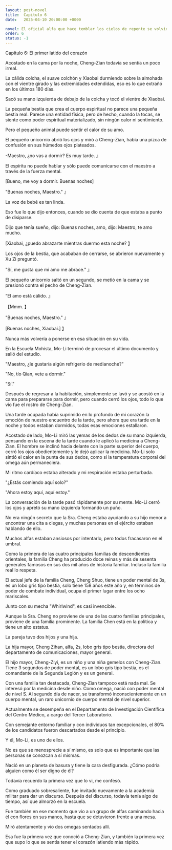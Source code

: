 ```yaml
---
layout: post-novel
title:  Capitulo 6
date:   2025-04-10 20:00:00 +0000

novel: El oficial alfa que hace temblar los cielos de repente se volvió dulce
order: 6
status: -1
---
```


Capítulo 6: El primer latido del corazón

Acostado en la cama por la noche, Cheng-Zian todavía se sentía un poco irreal.

La cálida colcha, el suave colchón y Xiaobai durmiendo sobre la almohada con el vientre girado y las extremidades extendidas, eso es lo que extrañó en los últimos 180 días.

Sacó su mano izquierda de debajo de la colcha y tocó el vientre de Xiaobai.

La pequeña bestia que crea el cuerpo espiritual no parece una pequeña bestia real. Parece una entidad física, pero de hecho, cuando la tocas, se siente como poder espiritual materializado, sin ningún calor ni sentimiento.

Pero el pequeño animal puede sentir el calor de su amo.

El pequeño unicornio abrió los ojos y miró a Cheng-Zian, había una pizca de confusión en sus húmedos ojos plateados.

-Maestro, ¿no vas a dormir? Es muy tarde. 』

El espíritu no puede hablar y sólo puede comunicarse con el maestro a través de la fuerza mental.

[Bueno, me voy a dormir. Buenas noches]

"Buenas noches, Maestro." 』

La voz de bebé es tan linda.

Eso fue lo que dijo entonces, cuando se dio cuenta de que estaba a punto de disiparse.

Dijo que tenía sueño, dijo: Buenas noches, amo, dijo: Maestro, te amo mucho.

[Xiaobai, ¿puedo abrazarte mientras duermo esta noche? 】

Los ojos de la bestia, que acababan de cerrarse, se abrieron nuevamente y Xu Zi preguntó.

"Sí, me gusta que mi amo me abrace." 』

El pequeño unicornio saltó en un segundo, se metió en la cama y se presionó contra el pecho de Cheng-Zian.

“El amo está cálido. 』

【Mmm. 】

"Buenas noches, Maestro." 』

[Buenas noches, Xiaobai.] 】

Nunca más volvería a ponerse en esa situación en su vida.

En la Escuela Mohista, Mo-Li terminó de procesar el último documento y salió del estudio.

"Maestro, ¿le gustaría algún refrigerio de medianoche?"

"No, tío Qian, vete a dormir."

"Sí."

Después de regresar a la habitación, simplemente se lavó y se acostó en la cama para prepararse para dormir, pero cuando cerró los ojos, todo lo que vio fue el rostro de Cheng-Zian.

Una tarde ocupada había suprimido en lo profundo de mi corazón la emoción de nuestro encuentro de la tarde, pero ahora que era tarde en la noche y todos estaban dormidos, todas esas emociones estallaron.

Acostado de lado, Mo-Li miró las yemas de los dedos de su mano izquierda, pensando en la escena de la tarde cuando le aplicó la medicina a Cheng-Zian. El hombre se inclinó hacia delante con la parte superior del cuerpo, cerró los ojos obedientemente y le dejó aplicar la medicina. Mo-Li solo sintió el calor en la punta de sus dedos, como si la temperatura corporal del omega aún permaneciera.

Mi ritmo cardíaco estaba alterado y mi respiración estaba perturbada.

"¿Estás comiendo aquí solo?"

"Ahora estoy aquí, aquí estoy."

La conversación de la tarde pasó rápidamente por su mente. Mo-Li cerró los ojos y apretó su mano izquierda formando un puño.

No era ningún secreto que la Sra. Cheng estaba ayudando a su hijo menor a encontrar una cita a ciegas, y muchas personas en el ejército estaban hablando de ello.

Muchos alfas estaban ansiosos por intentarlo, pero todos fracasaron en el umbral.

Como la primera de las cuatro principales familias de descendientes orientales, la familia Cheng ha producido doce reinas y más de sesenta generales famosos en sus dos mil años de historia familiar. Incluso la familia real lo respeta.

El actual jefe de la familia Cheng, Cheng Shuo, tiene un poder mental de 3s, es un lobo gris tipo bestia, solo tiene 158 años este año y, en términos de poder de combate individual, ocupa el primer lugar entre los ocho mariscales.

Junto con su mecha "Whirlwind", es casi invencible.

Aunque la Sra. Cheng no proviene de una de las cuatro familias principales, proviene de una familia prominente. La familia Chen está en la política y tiene un alto estatus.

La pareja tuvo dos hijos y una hija.

La hija mayor, Cheng Zihan, alfa, 2s, lobo gris tipo bestia, directora del departamento de comunicaciones, mayor general.

El hijo mayor, Cheng-Ziyi, es un niño y una niña gemelos con Cheng-Zian. Tiene 3 segundos de poder mental, es un lobo gris tipo bestia, es el comandante de la Segunda Legión y es un general.

Con una familia tan destacada, Cheng-Zian tampoco está nada mal. Se interesó por la medicina desde niño. Como omega, nació con poder mental de nivel S. Al segundo día de nacer, se transformó inconscientemente en un cuerpo mental, un raro unicornio de cuerpo mental de nivel superior.

Actualmente se desempeña en el Departamento de Investigación Científica del Centro Médico, a cargo del Tercer Laboratorio.

Con semejante entorno familiar y con individuos tan excepcionales, el 80% de los candidatos fueron descartados desde el principio.

Y él, Mo-Li, es uno de ellos.

No es que se menosprecie a sí mismo, es solo que es importante que las personas se conozcan a sí mismas.

Nació en un planeta de basura y tiene la cara desfigurada. ¿Cómo podría alguien como él ser digno de él?

Todavía recuerdo la primera vez que lo vi, me confesó.

Como graduado sobresaliente, fue invitado nuevamente a la academia militar para dar un discurso. Después del discurso, todavía tenía algo de tiempo, así que almorzó en la escuela.

Fue también en ese momento que vio a un grupo de alfas caminando hacia él con flores en sus manos, hasta que se detuvieron frente a una mesa.

Miró atentamente y vio dos omegas sentados allí.

Esa fue la primera vez que conoció a Cheng-Zian, y también la primera vez que supo lo que se sentía tener el corazón latiendo más rápido.





